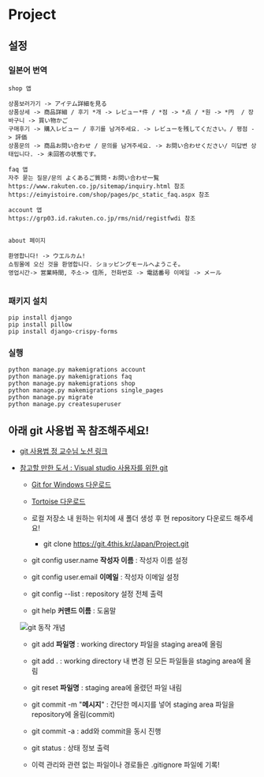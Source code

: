 # Project

## 설정

### 일본어 번역

```shell
shop 앱

상품보러가기 -> アイテム詳細を見る
상품상세 -> 商品詳細 / 후기 *개 -> レビュー*件 / *점 -> *点 / *원 -> *円  / 장바구니 -> 買い物かご
구매후기 -> 購入レビュー / 후기를 남겨주세요. -> レビューを残してください。/ 평점 -> 評価
상품문의 -> 商品お問い合わせ / 문의를 남겨주세요. -> お問い合わせください/ 미답변 상태입니다. -> 未回答の状態です。
 
faq 앱
자주 묻는 질문/문의 よくあるご質問・お問い合わせ一覧
https://www.rakuten.co.jp/sitemap/inquiry.html 참조
https://eimyistoire.com/shop/pages/pc_static_faq.aspx 참조

account 앱
https://grp03.id.rakuten.co.jp/rms/nid/registfwdi 참조


about 페이지

환영합니다! -> ウエルカム! 
쇼핑몰에 오신 것을 환영합니다. ショッピングモールへようこそ。
영업시간-> 営業時間, 주소-> 住所, 전화번호 -> 電話番号 이메일 -> メール


```

### 패키지 설치

```shell
pip install django
pip install pillow
pip install django-crispy-forms
```

### 실행

```shell
python manage.py makemigrations account
python manage.py makemigrations faq
python manage.py makemigrations shop
python manage.py makemigrations single_pages
python manage.py migrate
python manage.py createsuperuser 
```

## 아래 git 사용법 꼭 참조해주세요!
* [git 사용법 정 교수님 노션 링크](https://sung2ne.notion.site/git-290980c8f16244e8ae435da55d942da2)
* [참고할 만한 도서 : Visual studio 사용자를 위한 git](https://wikidocs.net/book/7060)

    * [Git for Windows 다운로드](https://github.com/git-for-windows/git/releases/download/v2.39.0.windows.1/Git-2.39.0-64-bit.exe)
    * [Tortoise 다운로드](https://tortoisegit.org/download/)
    * 로컬 저장소 내 원하는 위치에 새 폴더 생성 후 현 repository 다운로드 해주세요! 
        * git clone https://git.4this.kr/Japan/Project.git

    * git config user.name **작성자 이름** : 작성자 이름 설정
    * git config user.email **이메일** : 작성자 이메일 설정
    * git config --list : repository 설정 전체 출력
    * git help **커맨드 이름** : 도움말

    ![git 동작 개념](https://wikidocs.net/images/page/149672/01.02.04.jpg)

    * git add **파일명** : working directory 파일을 staging area에 올림
    * git add . : working directory 내 변경 된 모든 파일들을 staging area에 올림
    * git reset **파일명** : staging area에 올렸던 파일 내림
    * git commit -m "**메시지**" : 간단한 메시지를 넣어 staging area 파일을 repository에 올림(commit)
    * git commit -a : add와 commit을 동시 진행
    * git status : 상태 정보 출력

    * 이력 관리와 관련 없는 파일이나 경로들은 .gitignore 파일에 기록!
